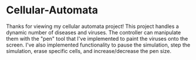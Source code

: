 # Cellular-Automata

Thanks for viewing my cellular automata project! This project handles a dynamic number of diseases and viruses. The controller can manipulate them with the "pen" tool that I've implemented to paint the viruses onto the screen. I've also implemented functionality to pause the simulation, step the simulation, erase specific cells, and increase/decrease the pen size.
